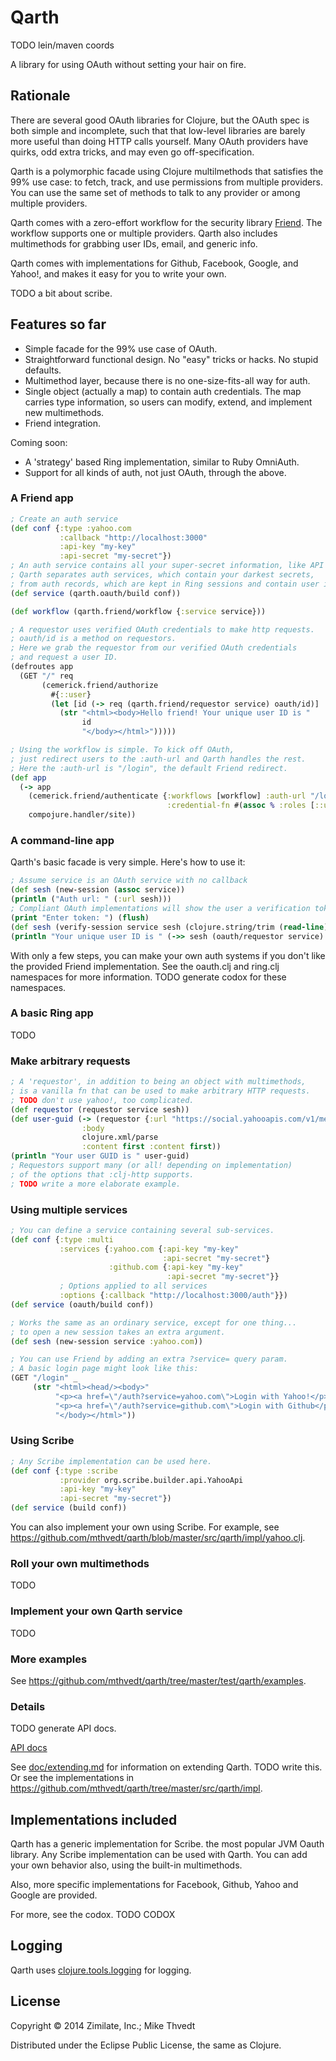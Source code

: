 # Qarth

TODO lein/maven coords

A library for using OAuth without setting your hair on fire.

## Rationale

There are several good OAuth libraries for Clojure,
but the OAuth spec is both simple and incomplete, such that
that low-level libraries are barely more useful than doing HTTP calls yourself.
Many OAuth providers have quirks, odd extra tricks, and may even go off-specification.

Qarth is a polymorphic facade using Clojure multilmethods
that satisfies the 99% use case:
to fetch, track, and use permissions from multiple providers. You can
use the same set of methods to talk to any provider or among multiple providers.

Qarth comes with a zero-effort workflow for the
security library [Friend](https://github.com/cemerick/friend).
The workflow supports one or multiple providers.
Qarth also includes multimethods for grabbing user IDs, email, and generic info.

Qarth comes with implementations for Github, Facebook, Google, and Yahoo!, and
makes it easy for you to write your own.

TODO a bit about scribe.

## Features so far

* Simple facade for the 99% use case of OAuth.
* Straightforward functional design. No "easy" tricks or hacks. No stupid defaults.
* Multimethod layer, because there is no one-size-fits-all way for auth.
* Single object (actually a map) to contain auth credentials. The map
carries type information, so users can modify, extend, and implement new multimethods.
* Friend integration.

Coming soon:

* A 'strategy' based Ring implementation, similar to Ruby OmniAuth.
* Support for all kinds of auth, not just OAuth, through the above.

### A Friend app

```clojure
; Create an auth service
(def conf {:type :yahoo.com
           :callback "http://localhost:3000"
           :api-key "my-key"
           :api-secret "my-secret"})
; An auth service contains all your super-secret information, like API passwords.
; Qarth separates auth services, which contain your darkest secrets,
; from auth records, which are kept in Ring sessions and contain user information.
(def service (qarth.oauth/build conf))

(def workflow (qarth.friend/workflow {:service service}))

; A requestor uses verified OAuth credentials to make http requests.
; oauth/id is a method on requestors.
; Here we grab the requestor from our verified OAuth credentials
; and request a user ID.
(defroutes app
  (GET "/" req
       (cemerick.friend/authorize
         #{::user}
         (let [id (-> req (qarth.friend/requestor service) oauth/id)]
           (str "<html><body>Hello friend! Your unique user ID is "
                id
                "</body></html>")))))

; Using the workflow is simple. To kick off OAuth,
; just redirect users to the :auth-url and Qarth handles the rest.
; Here the :auth-url is "/login", the default Friend redirect.
(def app
  (-> app
    (cemerick.friend/authenticate {:workflows [workflow] :auth-url "/login"
                                   :credential-fn #(assoc % :roles [::user])})
    compojure.handler/site))
```

### A command-line app

Qarth's basic facade is very simple. Here's how to use it:

```clojure
; Assume service is an OAuth service with no callback
(def sesh (new-session (assoc service))
(println ("Auth url: " (:url sesh)))
; Compliant OAuth implementations will show the user a verification token.
(print "Enter token: ") (flush)
(def sesh (verify-session service sesh (clojure.string/trim (read-line))))
(println "Your unique user ID is " (->> sesh (oauth/requestor service) oauth/id))
```

With only a few steps, you can make your own auth systems
if you don't like the provided Friend implementation.
See the oauth.clj and ring.clj namespaces for more information.
TODO generate codox for these namespaces.

### A basic Ring app

TODO

### Make arbitrary requests

```clojure
; A 'requestor', in addition to being an object with multimethods,
; is a vanilla fn that can be used to make arbitrary HTTP requests.
; TODO don't use yahoo!, too complicated.
(def requestor (requestor service sesh))
(def user-guid (-> (requestor {:url "https://social.yahooapis.com/v1/me/guid"})
				:body
				clojure.xml/parse
				:content first :content first))
(println "Your user GUID is " user-guid)
; Requestors support many (or all! depending on implementation)
; of the options that :clj-http supports.
; TODO write a more elaborate example.
```

### Using multiple services

```clojure
; You can define a service containing several sub-services.
(def conf {:type :multi
           :services {:yahoo.com {:api-key "my-key"
                                  :api-secret "my-secret"}
                      :github.com {:api-key "my-key"
                                   :api-secret "my-secret"}}
           ; Options applied to all services
           :options {:callback "http://localhost:3000/auth"}})
(def service (oauth/build conf))

; Works the same as an ordinary service, except for one thing...
; to open a new session takes an extra argument.
(def sesh (new-session service :yahoo.com))

; You can use Friend by adding an extra ?service= query param.
; A basic login page might look like this:
(GET "/login" _
     (str "<html><head/><body>"
          "<p><a href=\"/auth?service=yahoo.com\">Login with Yahoo!</p>"
          "<p><a href=\"/auth?service=github.com\">Login with Github</p>"
          "</body></html>"))
```

### Using Scribe

```clojure
; Any Scribe implementation can be used here.
(def conf {:type :scribe
           :provider org.scribe.builder.api.YahooApi
           :api-key "my-key"
           :api-secret "my-secret"})
(def service (build conf))
```

You can also implement your own using Scribe. For example, see
https://github.com/mthvedt/qarth/blob/master/src/qarth/impl/yahoo.clj.

### Roll your own multimethods

TODO

### Implement your own Qarth service

TODO

### More examples

See https://github.com/mthvedt/qarth/tree/master/test/qarth/examples.

### Details

TODO generate API docs.

[API docs](http://mthvedt.github.io/qarth/codox)

See [doc/extending.md](https://github.com/mthvedt/qarth/blob/master/doc/extending.md)
for information on extending Qarth. TODO write this.
Or see the implementations in
https://github.com/mthvedt/qarth/tree/master/src/qarth/impl.

## Implementations included

Qarth has a generic implementation for Scribe.
the most popular JVM Oauth library. Any Scribe implementation
can be used with Qarth.
You can add your own behavior also, using the built-in multimethods.

Also, more specific implementations for Facebook, Github, Yahoo and Google
are provided.

For more, see the codox. TODO CODOX

## Logging

Qarth uses [clojure.tools.logging](https://github.com/clojure/tools.logging)
for logging.

## License

Copyright © 2014 Zimilate, Inc.; Mike Thvedt

Distributed under the Eclipse Public License, the same as Clojure.
